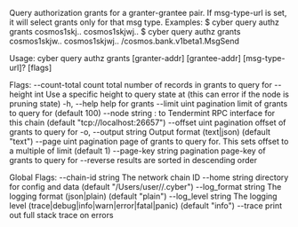 Query authorization grants for a granter-grantee pair. If msg-type-url
is set, it will select grants only for that msg type.
Examples:
$ cyber query authz grants cosmos1skj.. cosmos1skjwj..
$ cyber query authz grants cosmos1skjw.. cosmos1skjwj.. /cosmos.bank.v1beta1.MsgSend

Usage:
  cyber query authz grants [granter-addr] [grantee-addr] [msg-type-url]? [flags]

Flags:
      --count-total       count total number of records in grants to query for
      --height int        Use a specific height to query state at (this can error if the node is pruning state)
  -h, --help              help for grants
      --limit uint        pagination limit of grants to query for (default 100)
      --node string       <host>:<port> to Tendermint RPC interface for this chain (default "tcp://localhost:26657")
      --offset uint       pagination offset of grants to query for
  -o, --output string     Output format (text|json) (default "text")
      --page uint         pagination page of grants to query for. This sets offset to a multiple of limit (default 1)
      --page-key string   pagination page-key of grants to query for
      --reverse           results are sorted in descending order

Global Flags:
      --chain-id string     The network chain ID
      --home string         directory for config and data (default "/Users/user//.cyber")
      --log_format string   The logging format (json|plain) (default "plain")
      --log_level string    The logging level (trace|debug|info|warn|error|fatal|panic) (default "info")
      --trace               print out full stack trace on errors
